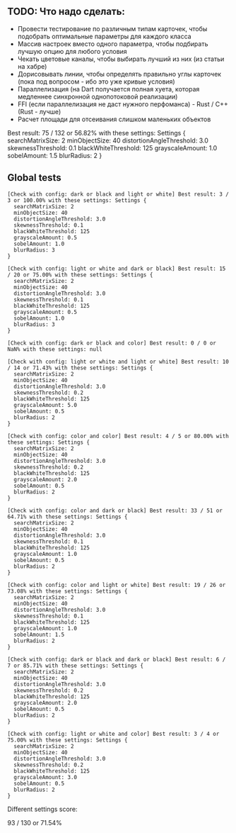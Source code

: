 ## TODO: Что надо сделать:
- Провести тестирование по различным типам карточек, чтобы подобрать оптимальные параметры для каждого класса
- Массив настроек вместо одного параметра, чтобы подбирать лучшую опцию для любого условия
- Чекать цветовые каналы, чтобы выбирать лучший из них (из статьи на хабре)
- Дорисовывать линии, чтобы определять правильно углы карточек (пока под вопросом - ибо это уже кривые условия)
- Параллелизация (на Dart получается полная хуета, которая медленнее синхронной однопотоковой реализации)
- FFI (если параллелизация не даст нужного перфоманса) - Rust / C++ (Rust - лучше)
- Расчет площади для отсеивания слишком маленьких объектов


Best result: 75 / 132 or 56.82% with these settings: Settings {
searchMatrixSize: 2
minObjectSize: 40
distortionAngleThreshold: 3.0
skewnessThreshold: 0.1
blackWhiteThreshold: 125
grayscaleAmount: 1.0
sobelAmount: 1.5
blurRadius: 2
}

## Global tests

```
[Check with config: dark or black and light or white] Best result: 3 / 3 or 100.00% with these settings: Settings {
  searchMatrixSize: 2
  minObjectSize: 40
  distortionAngleThreshold: 3.0
  skewnessThreshold: 0.1
  blackWhiteThreshold: 125
  grayscaleAmount: 0.5
  sobelAmount: 1.0
  blurRadius: 3
}

[Check with config: light or white and dark or black] Best result: 15 / 20 or 75.00% with these settings: Settings {
  searchMatrixSize: 2
  minObjectSize: 40
  distortionAngleThreshold: 3.0
  skewnessThreshold: 0.1
  blackWhiteThreshold: 125
  grayscaleAmount: 0.5
  sobelAmount: 1.0
  blurRadius: 3
}

[Check with config: dark or black and color] Best result: 0 / 0 or NaN% with these settings: null

[Check with config: light or white and light or white] Best result: 10 / 14 or 71.43% with these settings: Settings {
  searchMatrixSize: 2
  minObjectSize: 40
  distortionAngleThreshold: 3.0
  skewnessThreshold: 0.2
  blackWhiteThreshold: 125
  grayscaleAmount: 5.0
  sobelAmount: 0.5
  blurRadius: 2
}

[Check with config: color and color] Best result: 4 / 5 or 80.00% with these settings: Settings {
  searchMatrixSize: 2
  minObjectSize: 40
  distortionAngleThreshold: 3.0
  skewnessThreshold: 0.2
  blackWhiteThreshold: 125
  grayscaleAmount: 2.0
  sobelAmount: 0.5
  blurRadius: 2
}

[Check with config: color and dark or black] Best result: 33 / 51 or 64.71% with these settings: Settings {
  searchMatrixSize: 2
  minObjectSize: 40
  distortionAngleThreshold: 3.0
  skewnessThreshold: 0.1
  blackWhiteThreshold: 125
  grayscaleAmount: 1.0
  sobelAmount: 0.5
  blurRadius: 2
}

[Check with config: color and light or white] Best result: 19 / 26 or 73.08% with these settings: Settings {
  searchMatrixSize: 2
  minObjectSize: 40
  distortionAngleThreshold: 3.0
  skewnessThreshold: 0.1
  blackWhiteThreshold: 125
  grayscaleAmount: 1.0
  sobelAmount: 1.5
  blurRadius: 2
}

[Check with config: dark or black and dark or black] Best result: 6 / 7 or 85.71% with these settings: Settings {
  searchMatrixSize: 2
  minObjectSize: 40
  distortionAngleThreshold: 3.0
  skewnessThreshold: 0.2
  blackWhiteThreshold: 125
  grayscaleAmount: 2.0
  sobelAmount: 0.5
  blurRadius: 2
}

[Check with config: light or white and color] Best result: 3 / 4 or 75.00% with these settings: Settings {
  searchMatrixSize: 2
  minObjectSize: 40
  distortionAngleThreshold: 3.0
  skewnessThreshold: 0.2
  blackWhiteThreshold: 125
  grayscaleAmount: 3.0
  sobelAmount: 0.5
  blurRadius: 2
}

```

Different settings score:

93 / 130 or 71.54%